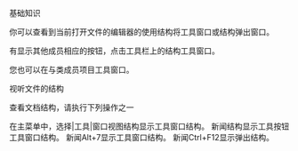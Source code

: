 基础知识

你可以查看到当前打开文件的编辑器的使用结构将工具窗口或结构弹出窗口。

有显示其他成员相应的按钮，点击工具栏上的结构工具窗口。

您也可以在与类成员项目工具窗口。

视听文件的结构

查看文档结构，请执行下列操作之一

在主菜单中，选择|工具|窗口视图结构显示工具窗口结构。
新闻结构显示工具按钮工具窗口结构。
新闻Alt+7显示工具窗口结构。
新闻Ctrl+F12显示弹出结构。